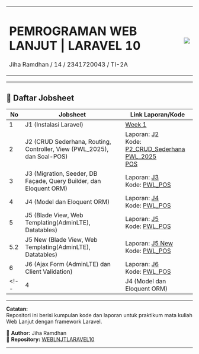 <table>
<tr>
<td>

# PEMROGRAMAN WEB LANJUT | LARAVEL 10  
Jiha Ramdhan / 14 / 2341720043 / TI-2A

</td>
<td valign="center" align="right" width="20%">
<img src="https://akuntansi.polinema.ac.id/wp-content/uploads/2024/02/logo_polinema.png" width="">
</td>
</tr>
</table>

---

## 📌 Daftar Jobsheet  

| No | Jobsheet | Link Laporan/Kode |
|----|---------|-------------------|
| 1  | J1 (Instalasi Laravel) | [Week 1](https://github.com/JihaR15/WEBLNJTLARAVEL10/tree/main/Minggu%201%20(Instalasi%20Laravel)/Week1) |
| 2  | J2 (CRUD Sederhana, Routing, Controller, View (PWL_2025), dan Soal-POS) | Laporan: [J2](https://github.com/JihaR15/WEBLNJTLARAVEL10/blob/main/Minggu%202/PWL_2025/README.md)<br> Kode: <br>[P2_CRUD_Sederhana](https://github.com/JihaR15/WEBLNJTLARAVEL10/tree/main/Minggu%202/P2_CRUD_Sederhana) <br> [PWL_2025](https://github.com/JihaR15/WEBLNJTLARAVEL10/tree/main/Minggu%202/PWL_2025) <br> [POS](https://github.com/JihaR15/WEBLNJTLARAVEL10/tree/main/Minggu%202/POS) |
| 3  | J3 (Migration, Seeder, DB Façade, Query Builder, dan Eloquent ORM) | Laporan: [J3](https://github.com/JihaR15/WEBLNJTLARAVEL10/blob/main/Minggu%203/PWL_POS/README.md)<br> Kode: [PWL_POS](https://github.com/JihaR15/WEBLNJTLARAVEL10/tree/main/Minggu%203/PWL_POS) |
| 4  | J4 (Model dan Eloquent ORM) | Laporan: [J4](https://github.com/JihaR15/WEBLNJTLARAVEL10/blob/main/Minggu%204/README.md) <br> Kode: [PWL_POS](https://github.com/JihaR15/WEBLNJTLARAVEL10/tree/main/Minggu%204/PWL_POS)
| 5  | J5 (Blade View, Web Templating(AdminLTE), Datatables) | Laporan: [J5](https://github.com/JihaR15/WEBLNJTLARAVEL10/blob/main/Minggu%205/README.md)<br> Kode: [PWL_POS](https://github.com/JihaR15/WEBLNJTLARAVEL10/tree/main/Minggu%205/PWL_POS) |
| 5.2  | J5 New (Blade View, Web Templating(AdminLTE), Datatables) | Laporan: [J5 New](https://github.com/JihaR15/WEBLNJTLARAVEL10/blob/main/Minggu%205%20-%20(New)/README.md)<br> Kode: [PWL_POS](https://github.com/JihaR15/WEBLNJTLARAVEL10/tree/main/Minggu%205%20-%20(New)/PWL_POS) |
| 6  | J6 (Ajax Form (AdminLTE) dan Client Validation) | Laporan: [J6](https://github.com/JihaR15/WEBLNJTLARAVEL10/blob/main/Minggu%206/README.md)<br> Kode: [PWL_POS](https://github.com/JihaR15/WEBLNJTLARAVEL10/tree/main/Minggu%206/PWL_POS) |
<!-- | 4  | J4 (Model dan Eloquent ORM) | Laporan: [J4](https://github.com/JihaR15/WEBLNJTLARAVEL10/blob/main/Minggu%204/README.md) <br> Kode: [PWL_POS](https://github.com/JihaR15/WEBLNJTLARAVEL10/tree/main/Minggu%204/PWL_POS)<br>Commit: <br> - [J4 Praktikum 1 - $fillable](https://github.com/JihaR15/WEBLNJTLARAVEL10/commit/92a4e26f0416095d0bebbdc7d741823085782793) <br> - [J4 Praktikum 2.1 - Retrieving Single Models](https://github.com/JihaR15/WEBLNJTLARAVEL10/commit/c7a68cbb30e8eec2461b041bdcded78aeb9f66ce) <br> - [J4 Praktikum 2.2 - Not Found Exceptions](https://github.com/JihaR15/WEBLNJTLARAVEL10/commit/218459e865ac9227256051fa456c87fe52498973) <br> - [J4 Praktikum 2.3 - Retrieving Aggregates](https://github.com/JihaR15/WEBLNJTLARAVEL10/commit/fcae8f4ce6fd7a0575bc1451f96c0c585a252e69) <br> - [J4 Praktikum 2.4 - Retrieving or Creating Models](https://github.com/JihaR15/WEBLNJTLARAVEL10/commit/e45d6951d83bb5cc1fa4514866bfc79c802958c7) <br> - [J4 Praktikum 2.5 - Attribute Changes](https://github.com/JihaR15/WEBLNJTLARAVEL10/commit/84ea75894545d3f8b9b1918256ef451234833862) <br> - [J4 Praktikum 2.6 - Create, Read, Update, Delete (CRUD)](https://github.com/JihaR15/WEBLNJTLARAVEL10/commit/3df9cf80b043066d92a34d6f6f98e2505d8a760d) <br> - [J4 Praktikum 2.7 - Relationships](https://github.com/JihaR15/WEBLNJTLARAVEL10/commit/712f41711cd550c5d6e56c28772faa4e8f7bf91d) <br> -->

---

**Catatan:**  
Repositori ini berisi kumpulan kode dan laporan untuk praktikum mata kuliah Web Lanjut dengan framework Laravel.

📌 **Author:** Jiha Ramdhan  
📌 **Repository:** [WEBLNJTLARAVEL10](https://github.com/JihaR15/WEBLNJTLARAVEL10)

---
